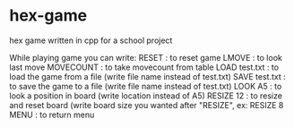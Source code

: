 # hex-game
hex game written in cpp for a school project

While playing game you can write:
RESET : to reset game
LMOVE : to look last move
MOVECOUNT : to take movecount from table
LOAD test.txt : to load the game from a file (write file name instead of test.txt)
SAVE test.txt : to save the game to a file (write file name instead of test.txt)
LOOK A5 : to look a position in board (write location instead of A5)
RESIZE 12 : to resize and reset board (write board size you wanted after "RESIZE", ex: RESIZE 8
MENU : to return menu
